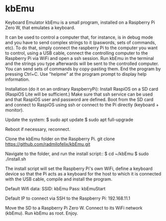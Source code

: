 # kbEmu
 Keyboard Emulator
kbEmu is a small program, installed on a Raspberry Pi Zero W, that emulates a keyboard.

It can be used to control a computer that, for instance, is in debug mode and you have to send complex strings to it (paswords, sets of commands, etc).
To do that, simply connect the raspberry Pi to the computer you want to control, using a USB cable, connect the controlling computer to the Raspberry Pi via WiFi and open a ssh session.
Run kbEmu in the terminal and the strings you type afterwards will be sent to the controlled computer. You can send sets of commands by copy-pasting them.
End the program by pressing Ctrl+C. Use "helpme" at the program prompt to display help information.

Installation (do it on an ordinary RaspberryPi):
Install RaspiOS on a SD card (RaspiOS Lite will be sufficient.) Make sure that ssh service can be used and that RaspiOS user and password are defined.
Boot from the SD card and connect to RaspiOS using ssh or connect to the Pi directly (keyboard + monitor).

Update the system:
$ sudo apt update
$ sudo apt full-upgrade

Reboot if necessary, reconnect.

Clone the kbEmu folder on the Raspberry Pi.
git clone https://github.com/radmilofelix/kbEmu.git

Navigate to the folder, and run the install script::
$ cd ~/kbEmu
$ sudo ./install.sh

The install script will set the Raspberry Pi's own WiFi, define a keyboard device so that the Pi acts as a keyboard for the host to which it is connected with the USB cable, compile and install the program.

Default Wifi data:
SSID: kbEmu
Pass: kbEmuStart

Default IP to connect via SSH to the Raspberry Pi: 192.168.11.1

Move the SD to a Raspberry Pi Zero W. Connect to its WiFi network (kbEmu).
Run kbEmu as root.
Enjoy.

